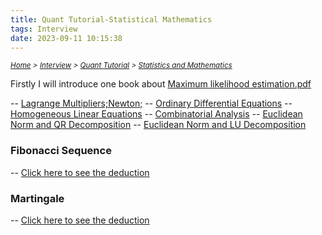 ```yaml
---
title: Quant Tutorial-Statistical Mathematics
tags: Interview
date: 2023-09-11 10:15:38
---
```

*<small>[Home](/Home/index.html) > [Interview](/tags/Interview/index.html) > [Quant Tutorial](/2023/09/11/Interview/Quant-Tutorial/Quant-Tutorial/index.html) > [Statistics and Mathematics](/2023/09/11/Interview/Quant-Tutorial/Statistics-and-Mathematics/index.html)</small>*

Firstly I will introduce one book about [Maximum likelihood estimation.pdf](/pdf/Milk-and-Cola-Economics..pdf) 

<head>
    <script type="text/javascript" async
        src="https://cdnjs.cloudflare.com/ajax/libs/mathjax/2.7.7/MathJax.js?config=TeX-MML-AM_CHTML">
    </script>
</head>

-- [Lagrange Multipliers;Newton;](https://s2.loli.net/2023/09/28/Gw2i6mNs54onthK.jpg)
-- [Ordinary Differential Equations](https://s2.loli.net/2023/09/28/NOUgmELItxp6yHF.jpg)
-- [Homogeneous Linear Equations](https://s2.loli.net/2023/09/28/qzG1b2kLCJlV5f8.jpg)
-- [Combinatorial Analysis](https://s2.loli.net/2023/09/28/C2LJQ3ZHyDPGAzM.jpg)
-- [Euclidean Norm and QR Decomposition](https://s2.loli.net/2023/09/28/qBR8wVzl64G1EJu.jpg)
-- [Euclidean Norm and LU Decomposition](https://s2.loli.net/2023/09/28/GNerLYiSH6BARVn.jpg)

### Fibonacci Sequence
-- [Click here to see the deduction ](https://s2.loli.net/2023/09/28/tYAEaGZryTgR9e4.jpg)

### Martingale
-- [Click here to see the deduction ](https://s2.loli.net/2023/09/29/yotzVpfUdGPOMH8.png)
